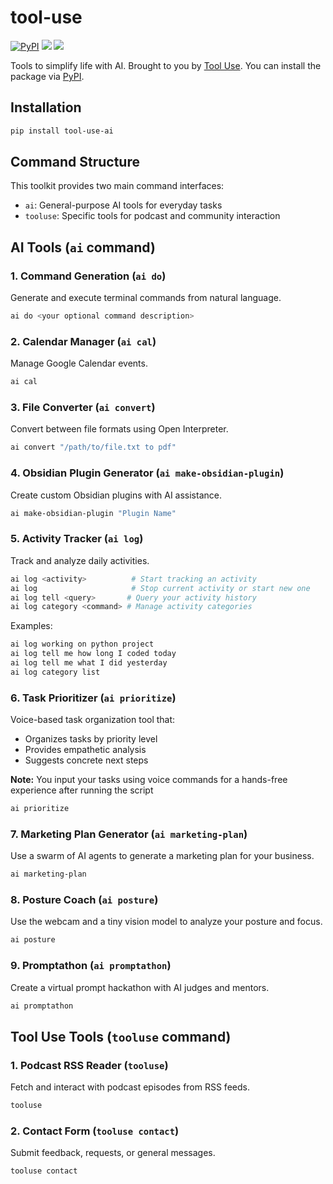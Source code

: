 # tool-use
<p>
    <a href="https://pypi.python.org/pypi/tool-use-ai/" alt="PyPI version">
        <img alt="PyPI" src="https://img.shields.io/pypi/v/prefect?color=0052FF&labelColor=090422"></a>
    <a href="(https://static.pepy.tech/badge/tool-use-ai)" alt="Downloads">
        <img src="https://img.shields.io/pypi/dm/prefect?color=0052FF&labelColor=090422" /></a>
    <a href="https://www.youtube.com/@ToolUseAI" alt="YouTube">
        <img src="https://img.shields.io/badge/youtube-watch_videos-red.svg?color=0052FF&labelColor=090422&logo=youtube" /></a>
</p>

Tools to simplify life with AI. Brought to you by [Tool Use](https://www.youtube.com/@ToolUseAI).
You can install the package via [PyPI](https://pypi.org/project/tool-use-ai/).

## Installation

```bash
pip install tool-use-ai
```

## Command Structure

This toolkit provides two main command interfaces:

- `ai`: General-purpose AI tools for everyday tasks
- `tooluse`: Specific tools for podcast and community interaction

## AI Tools (`ai` command)

### 1. Command Generation (`ai do`)

Generate and execute terminal commands from natural language.

```bash
ai do <your optional command description>
```

### 2. Calendar Manager (`ai cal`)

Manage Google Calendar events.

```bash
ai cal
```

### 3. File Converter (`ai convert`)

Convert between file formats using Open Interpreter.

```bash
ai convert "/path/to/file.txt to pdf"
```

### 4. Obsidian Plugin Generator (`ai make-obsidian-plugin`)

Create custom Obsidian plugins with AI assistance.

```bash
ai make-obsidian-plugin "Plugin Name"
```

### 5. Activity Tracker (`ai log`)

Track and analyze daily activities.

```bash
ai log <activity>          # Start tracking an activity
ai log                     # Stop current activity or start new one
ai log tell <query>       # Query your activity history
ai log category <command> # Manage activity categories
```

Examples:

```bash
ai log working on python project
ai log tell me how long I coded today
ai log tell me what I did yesterday
ai log category list
```

### 6. Task Prioritizer (`ai prioritize`)

Voice-based task organization tool that:

- Organizes tasks by priority level
- Provides empathetic analysis
- Suggests concrete next steps

**Note:** You input your tasks using voice commands for a hands-free experience after running the script

```bash
ai prioritize
```

### 7. Marketing Plan Generator (`ai marketing-plan`)

Use a swarm of AI agents to generate a marketing plan for your business.

```bash
ai marketing-plan
```

### 8. Posture Coach (`ai posture`)

Use the webcam and a tiny vision model to analyze your posture and focus.

```bash
ai posture
```

### 9. Promptathon (`ai promptathon`)

Create a virtual prompt hackathon with AI judges and mentors.

```bash
ai promptathon
```

## Tool Use Tools (`tooluse` command)

### 1. Podcast RSS Reader (`tooluse`)

Fetch and interact with podcast episodes from RSS feeds.

```bash
tooluse
```

### 2. Contact Form (`tooluse contact`)

Submit feedback, requests, or general messages.

```bash
tooluse contact
```
